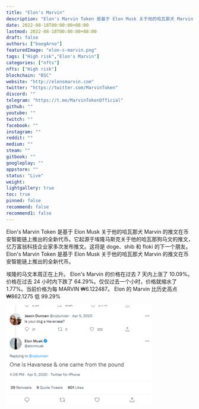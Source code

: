 ```yaml
---
title: "Elon's Marvin"
description: "Elon's Marvin Token 是基于 Elon Musk 关于他的哈瓦那犬 Marvin 的推文在币安智能链上推出的全新代币。"
date: 2022-08-18T00:00:00+08:00
lastmod: 2022-08-18T00:00:00+08:00
draft: false
authors: ["boogArno"]
featuredImage: "elon-s-marvin.png"
tags: ["High risk","Elon's Marvin"]
categories: ["nfts"]
nfts: ["High risk"]
blockchain: "BSC"
website: "http://elonsmarvin.com"
twitter: "https://twitter.com/MarvinToken"
discord: ""
telegram: "https://t.me/MarvinTokenOfficial"
github: ""
youtube: ""
twitch: ""
facebook: ""
instagram: ""
reddit: ""
medium: ""
steam: ""
gitbook: ""
googleplay: ""
appstore: ""
status: "Live"
weight: 
lightgallery: true
toc: true
pinned: false
recommend: false
recommend1: false
---
```

 Elon's Marvin Token 是基于 Elon Musk 关于他的哈瓦那犬 Marvin 的推文在币安智能链上推出的全新代币。它起源于埃隆马斯克关于他的哈瓦那狗马文的推文，亿万富翁科技企业家多次发布推文。这将是 doge、shib 和 floki 的下一个朋友。Elon's Marvin Token 是基于 Elon Musk 关于他的哈瓦那犬 Marvin 的推文在币安智能链上推出的全新代币。

埃隆的马文本周正在上升。
Elon's Marvin 的价格在过去 7 天内上涨了 10.09%。价格在过去 24 小时内下跌了 64.29%。仅仅过去一个小时，价格就缩水了 1.77%。当前价格为每 MARVIN ₩6.122487。 Elon 的 Marvin 比历史高点₩862.1275 低 99.29%

![elonsmarvinmarvin-dapp-defi-bsc-image1-500x315_968371a30e0cee9ea96464835cb9b27c](elonsmarvinmarvin-dapp-defi-bsc-image1-500x315_968371a30e0cee9ea96464835cb9b27c.png)
